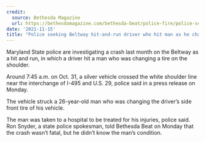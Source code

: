 ```yaml
---
credit:
  source: Bethesda Magazine
  url: https://bethesdamagazine.com/bethesda-beat/police-fire/police-seeking-beltway-hit-and-run-driver-who-hit-man-as-he-changed-tire/
date: '2021-11-15'
title: "Police seeking Beltway hit-and-run driver who hit man as he changed tire"
---
```

Maryland State police are investigating a crash last month on the Beltway as a hit and run, in which a driver hit a man who was changing a tire on the shoulder.

Around 7:45 a.m. on Oct. 31, a silver vehicle crossed the white shoulder line near the interchange of I-495 and U.S. 29, police said in a press release on Monday.

The vehicle struck a 26-year-old man who was changing the driver’s side front tire of his vehicle.

The man was taken to a hospital to be treated for his injuries, police said. Ron Snyder, a state police spokesman, told Bethesda Beat on Monday that the crash wasn’t fatal, but he didn’t know the man’s condition.
